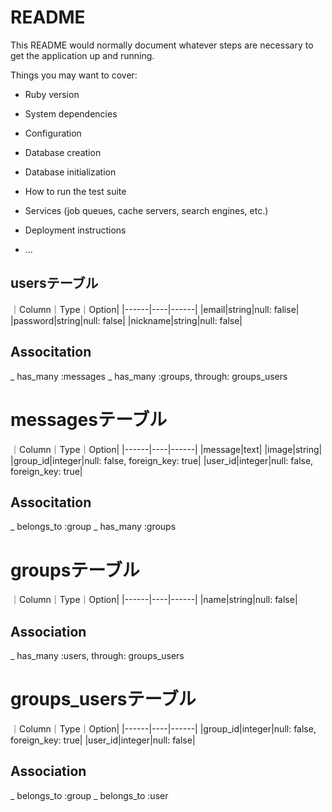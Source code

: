 # README

This README would normally document whatever steps are necessary to get the
application up and running.

Things you may want to cover:

* Ruby version

* System dependencies

* Configuration

* Database creation

* Database initialization

* How to run the test suite

* Services (job queues, cache servers, search engines, etc.)

* Deployment instructions

* ...

## usersテーブル

｜Column｜Type｜Option|
|------|----|------|
|email|string|null: falise|
|password|string|null: false|
|nickname|string|null: false|

## Associtation
_ has_many :messages
_ has_many :groups, through: groups_users


# messagesテーブル
｜Column｜Type｜Option|
|------|----|------|
|message|text|
|image|string|
|group_id|integer|null: false, foreign_key: true|
|user_id|integer|null: false, foreign_key: true|

## Associtation
_ belongs_to :group
_ has_many :groups


# groupsテーブル
｜Column｜Type｜Option|
|------|----|------|
|name|string|null: false|

## Association
_ has_many :users, through: groups_users


# groups_usersテーブル
｜Column｜Type｜Option|
|------|----|------|
|group_id|integer|null: false, foreign_key: true|
|user_id|integer|null: false|

## Association
_ belongs_to :group
_ belongs_to :user

